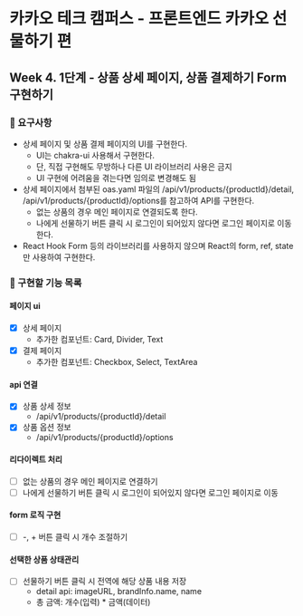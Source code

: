# 카카오 테크 캠퍼스 - 프론트엔드 카카오 선물하기 편

## Week 4. 1단계 - 상품 상세 페이지, 상품 결제하기 Form 구현하기

### 📝 요구사항

- 상세 페이지 및 상품 결제 페이지의 UI를 구현한다.
  - UI는 chakra-ui 사용해서 구현한다.
  - 단, 직접 구현해도 무방하나 다른 UI 라이브러리 사용은 금지
  - UI 구현에 어려움을 겪는다면 임의로 변경해도 됨
- 상세 페이지에서 첨부된 oas.yaml 파일의 /api/v1/products/{productId}/detail, /api/v1/products/{productId}/options를 참고하여 API를 구현한다.
  - 없는 상품의 경우 메인 페이지로 연결되도록 한다.
  - 나에게 선물하기 버튼 클릭 시 로그인이 되어있지 않다면 로그인 페이지로 이동한다.
- React Hook Form 등의 라이브러리를 사용하지 않으며 React의 form, ref, state만 사용하여 구현한다.

### 🚀 구현할 기능 목록

#### 페이지 ui

- [x] 상세 페이지
  - 추가한 컴포넌트: Card, Divider, Text
- [x] 결제 페이지
  - 추가한 컴포넌트: Checkbox, Select, TextArea

#### api 연결

- [x] 상품 상세 정보
  - /api/v1/products/{productId}/detail
- [x] 상품 옵션 정보
  - /api/v1/products/{productId}/options

#### 리다이렉트 처리

- [ ] 없는 상품의 경우 메인 페이지로 연결하기
- [ ] 나에게 선물하기 버튼 클릭 시 로그인이 되어있지 않다면 로그인 페이지로 이동

#### form 로직 구현

- [ ] -, + 버튼 클릭 시 개수 조절하기

#### 선택한 상품 상태관리

- [ ] 선물하기 버튼 클릭 시 전역에 해당 상품 내용 저장
  - detail api: imageURL, brandInfo.name, name
  - 총 금액: 개수(입력) \* 금액(데이터)
